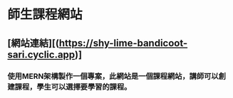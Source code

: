 # 師生課程網站
## [網站連結][(https://shy-lime-bandicoot-sari.cyclic.app)]
### 使用MERN架構製作一個專案，此網站是一個課程網站，講師可以創建課程，學生可以選擇要學習的課程。
